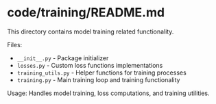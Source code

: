 # code/training/README.md
This directory contains model training related functionality.

Files:
- `__init__.py` - Package initializer
- `losses.py` - Custom loss functions implementations
- `training_utils.py` - Helper functions for training processes
- `training.py` - Main training loop and training functionality

Usage:
Handles model training, loss computations, and training utilities.